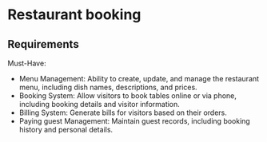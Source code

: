 # Restaurant booking

## Requirements
Must-Have:

* Menu Management: Ability to create, update, and manage the restaurant menu, including dish names, descriptions, and prices.
* Booking System: Allow visitors to book tables online or via phone, including booking details and visitor information.
* Billing System: Generate bills for visitors based on their orders.
* Paying guest Management: Maintain guest records, including booking history and personal details.